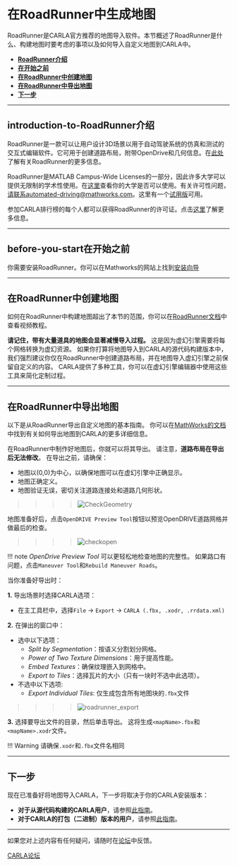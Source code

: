 # 在RoadRunner中生成地图

RoadRunner是CARLA官方推荐的地图导入软件。本节概述了RoadRunner是什么、构建地图时要考虑的事项以及如何导入自定义地图到CARLA中。

- [__RoadRunner介绍__](#introduction-to-roadrunner)
- [__在开始之前__](#before-you-start)
- [__在RoadRunner中创建地图__](#roadrunner_1)
- [__在RoadRunner中导出地图__](#roadrunner_2)
- [__下一步__](#next-steps)
---
## introduction-to-RoadRunner介绍

RoadRunner是一款可以让用户设计3D场景以用于自动驾驶系统的仿真和测试的交互式编辑软件。它可用于创建道路布局，附带OpenDrive和几何信息。在[此处][rr_home]了解有关RoadRunner的更多信息。

RoadRunner是MATLAB Campus-Wide Licenses的一部分，因此许多大学可以提供无限制的学术性使用。在[这里][rr_eligibility]查看你的大学是否可以使用。有关许可性问题，请联系automated-driving@mathworks.com。这里有一个[试用版][rr_trial_version]可用。

参加CARLA排行榜的每个人都可以获得RoadRunner的许可证。点击[这里][rr_leaderboard]了解更多信息。

[rr_home]: https://www.mathworks.com/products/roadrunner.html
[rr_trial_version]: https://www.mathworks.com/products/roadrunner.html
[rr_eligibility]: https://www.mathworks.com/academia/tah-support-program/eligibility.html
[rr_leaderboard]: https://www.mathworks.com/academia/student-competitions/carla-autonomous-driving-challenge.html

---
## before-you-start在开始之前

你需要安装RoadRunner。你可以在Mathworks的网站上找到[安装向导][rr_docs]

[rr_docs]: https://www.mathworks.com/help/roadrunner/ug/install-and-activate-roadrunner.html

---

## 在RoadRunner中创建地图

如何在RoadRunner中构建地图超出了本节的范围，你可以在[RoadRunner文档][rr_tutorials]中查看视频教程。

__请记住，带有大量道具的地图会显著减慢导入过程。__ 这是因为虚幻引擎需要将每个网格转换为虚幻资源。 如果你打算将地图导入到CARLA的源代码构建版本中，我们强烈建议你仅在RoadRunner中创建道路布局，并在地图导入虚幻引擎之前保留自定义的内容。 CARLA提供了多种工具，你可以在虚幻引擎编辑器中使用这些工具来简化定制过程。

---

## 在RoadRunner中导出地图

[rr_tutorials]: https://www.mathworks.com/support/search.html?fq=asset_type_name:video%20category:roadrunner/index&page=1&s_tid=CRUX_topnav

以下是从RoadRunner导出自定义地图的基本指南。 你可以在[MathWorks的文档][exportlink]中找到有关如何导出地图到CARLA的更多详细信息。

在RoadRunner中制作好地图后，你就可以将其导出。 请注意，__道路布局在导出后无法修改__。 在导出之前，请确保：

[exportlink]: https://www.mathworks.com/help/roadrunner/ug/Exporting-to-CARLA.html

- 地图以(0,0)为中心，以确保地图可以在虚幻引擎中正确显示。
- 地图正确定义。
- 地图验证无误，密切关注道路连接处和道路几何形状。

>>>>![CheckGeometry](../img/check_geometry.jpg)

地图准备好后，点击`OpenDRIVE Preview Tool`按钮以预览OpenDRIVE道路网格并做最后的检查。

>>>>![checkopen](../img/check_open.jpg)

!!! note
    _OpenDrive Preview Tool_ 可以更轻松地检查地图的完整性。 如果路口有问题，点击`Maneuver Tool`和`Rebuild Maneuver Roads`。

当你准备好导出时：

__1.__ 导出场景时选择CARLA选项：

  - 在主工具栏中，选择`File` -> `Export` -> `CARLA (.fbx, .xodr, .rrdata.xml)`

__2.__ 在弹出的窗口中：
  - 选中以下选项：
     - _Split by Segmentation_：按语义分割划分网格。
     - _Power of Two Texture Dimensions_：用于提高性能。
     - _Embed Textures_：确保纹理嵌入到网格中。
     - _Export to Tiles_：选择瓦片的大小（只有一块时不选中此选项）。
  - 不选中以下选项:
    - _Export Individual Tiles_: 仅生成包含所有地图块的`.fbx`文件

>>>>![roadrunner_export](../img/roadrunner_export.png)

__3.__ 选择要导出文件的目录，然后单击导出。 这将生成`<mapName>.fbx`和`<mapName>.xodr`文件。
  
!!! Warning
    请确保`.xodr`和`.fbx`文件名相同

---

## 下一步

现在已准备好将地图导入CARLA，下一步将取决于你的CARLA安装版本：

* __对于从源代码构建的CARLA用户__，请参照[此指南](tuto_M_add_map_source.md)。
* __对于CARLA的打包（二进制）版本的用户__，请参照[此指南](tuto_M_add_map_package.md)。

---

如果您对上述内容有任何疑问，请随时在[论坛](https://github.com/carla-simulator/carla/discussions)中反馈。

<div class="build-buttons">
<p>
<a href="https://github.com/carla-simulator/carla/discussions" target="_blank" class="btn btn-neutral" title="前往CARLA论坛">
CARLA论坛</a>
</p>
</div>
